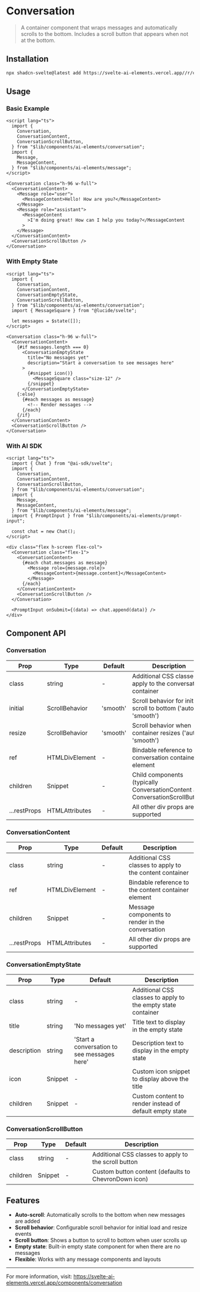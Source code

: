 # Conversation

> A container component that wraps messages and automatically scrolls to the bottom. Includes a scroll button that appears when not at the bottom.

## Installation

```bash
npx shadcn-svelte@latest add https://svelte-ai-elements.vercel.app//r/conversation.json
```

## Usage

### Basic Example

```svelte
<script lang="ts">
  import {
    Conversation,
    ConversationContent,
    ConversationScrollButton,
  } from "$lib/components/ai-elements/conversation";
  import {
    Message,
    MessageContent,
  } from "$lib/components/ai-elements/message";
</script>

<Conversation class="h-96 w-full">
  <ConversationContent>
    <Message role="user">
      <MessageContent>Hello! How are you?</MessageContent>
    </Message>
    <Message role="assistant">
      <MessageContent
        >I'm doing great! How can I help you today?</MessageContent
      >
    </Message>
  </ConversationContent>
  <ConversationScrollButton />
</Conversation>
```

### With Empty State

```svelte
<script lang="ts">
  import {
    Conversation,
    ConversationContent,
    ConversationEmptyState,
    ConversationScrollButton,
  } from "$lib/components/ai-elements/conversation";
  import { MessageSquare } from "@lucide/svelte";

  let messages = $state([]);
</script>

<Conversation class="h-96 w-full">
  <ConversationContent>
    {#if messages.length === 0}
      <ConversationEmptyState
        title="No messages yet"
        description="Start a conversation to see messages here"
      >
        {#snippet icon()}
          <MessageSquare class="size-12" />
        {/snippet}
      </ConversationEmptyState>
    {:else}
      {#each messages as message}
        <!-- Render messages -->
      {/each}
    {/if}
  </ConversationContent>
  <ConversationScrollButton />
</Conversation>
```

### With AI SDK

```svelte
<script lang="ts">
  import { Chat } from "@ai-sdk/svelte";
  import {
    Conversation,
    ConversationContent,
    ConversationScrollButton,
  } from "$lib/components/ai-elements/conversation";
  import {
    Message,
    MessageContent,
  } from "$lib/components/ai-elements/message";
  import { PromptInput } from "$lib/components/ai-elements/prompt-input";

  const chat = new Chat();
</script>

<div class="flex h-screen flex-col">
  <Conversation class="flex-1">
    <ConversationContent>
      {#each chat.messages as message}
        <Message role={message.role}>
          <MessageContent>{message.content}</MessageContent>
        </Message>
      {/each}
    </ConversationContent>
    <ConversationScrollButton />
  </Conversation>

  <PromptInput onSubmit={(data) => chat.append(data)} />
</div>
```

## Component API

### Conversation

| Prop         | Type                           | Default  | Description                                                                   |
| ------------ | ------------------------------ | -------- | ----------------------------------------------------------------------------- |
| class        | string                         | -        | Additional CSS classes to apply to the conversation container                 |
| initial      | ScrollBehavior                 | 'smooth' | Scroll behavior for initial scroll to bottom ('auto' \| 'smooth')             |
| resize       | ScrollBehavior                 | 'smooth' | Scroll behavior when container resizes ('auto' \| 'smooth')                   |
| ref          | HTMLDivElement                 | -        | Bindable reference to the conversation container element                      |
| children     | Snippet                        | -        | Child components (typically ConversationContent and ConversationScrollButton) |
| ...restProps | HTMLAttributes<HTMLDivElement> | -        | All other div props are supported                                             |

### ConversationContent

| Prop         | Type                           | Default | Description                                              |
| ------------ | ------------------------------ | ------- | -------------------------------------------------------- |
| class        | string                         | -       | Additional CSS classes to apply to the content container |
| ref          | HTMLDivElement                 | -       | Bindable reference to the content container element      |
| children     | Snippet                        | -       | Message components to render in the conversation         |
| ...restProps | HTMLAttributes<HTMLDivElement> | -       | All other div props are supported                        |

### ConversationEmptyState

| Prop        | Type    | Default                                     | Description                                                  |
| ----------- | ------- | ------------------------------------------- | ------------------------------------------------------------ |
| class       | string  | -                                           | Additional CSS classes to apply to the empty state container |
| title       | string  | 'No messages yet'                           | Title text to display in the empty state                     |
| description | string  | 'Start a conversation to see messages here' | Description text to display in the empty state               |
| icon        | Snippet | -                                           | Custom icon snippet to display above the title               |
| children    | Snippet | -                                           | Custom content to render instead of default empty state      |

### ConversationScrollButton

| Prop     | Type    | Default | Description                                          |
| -------- | ------- | ------- | ---------------------------------------------------- |
| class    | string  | -       | Additional CSS classes to apply to the scroll button |
| children | Snippet | -       | Custom button content (defaults to ChevronDown icon) |

## Features

- **Auto-scroll**: Automatically scrolls to the bottom when new messages are added
- **Scroll behavior**: Configurable scroll behavior for initial load and resize events
- **Scroll button**: Shows a button to scroll to bottom when user scrolls up
- **Empty state**: Built-in empty state component for when there are no messages
- **Flexible**: Works with any message components and layouts

---

For more information, visit: https://svelte-ai-elements.vercel.app/components/conversation
